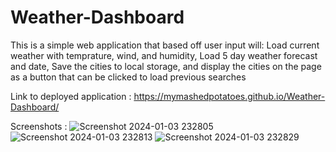 # Weather-Dashboard

This is a simple web application that based off user input will:
    Load current weather with temprature, wind, and humidity,
    Load 5 day weather forecast and date,
    Save the cities to local storage,
    and display the cities on the page as a button that can be clicked to load previous searches

Link to deployed application : https://mymashedpotatoes.github.io/Weather-Dashboard/

Screenshots : 
![Screenshot 2024-01-03 232805](https://github.com/mymashedpotatoes/Weather-Dashboard/assets/145066673/ca984134-6164-4453-ad50-d0a34e41d69e)
![Screenshot 2024-01-03 232813](https://github.com/mymashedpotatoes/Weather-Dashboard/assets/145066673/734b5606-b207-4b69-9b73-d7c3e32720b3)
![Screenshot 2024-01-03 232829](https://github.com/mymashedpotatoes/Weather-Dashboard/assets/145066673/e2d751a1-f0e5-4ff3-acce-1feb908092d6)
